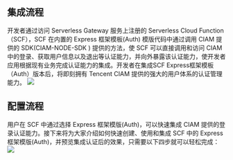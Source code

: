## 集成流程
开发者通过访问 Serverless Gateway 服务上注册的 Serverless Cloud Function（SCF），SCF 在内置的 Express 框架模板(Auth) 模版代码中通过调用 CIAM 提供的 SDK(CIAM-NODE-SDK ) 提供的方法，使 SCF 可以直接调用和访问 CIAM 中的登录、获取用户信息以及退出等认证能力，并向外暴露该认证能力，使开发者应用根据现有业务完成认证能力的集成。开发者在集成SCF Express框架模板（Auth）版本后，将即刻拥有 Tencent CIAM 提供的强大的用户体系的认证管理能力。
![](https://qcloudimg.tencent-cloud.cn/raw/adbb73bcfc5efcd0a9c68d02d64a67dd.jpg)

## 配置流程
用户在 SCF 中通过选择 Express 框架模版(Auth)，可以快速集成 CIAM 提供的登录认证能力。接下来将为大家介绍如何快速创建、使用和集成 SCF 中的 Express 框架模版(Auth)，并预览集成认证后的效果，只需要以下四步就可以轻松完成：
![](https://qcloudimg.tencent-cloud.cn/raw/81f723f454139a6e8b98fb727ed7efc7.png)
